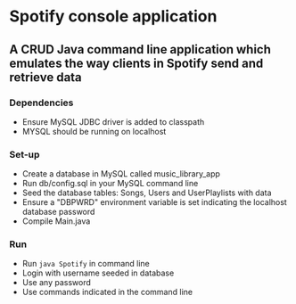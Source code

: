 # Spotify console application
## A CRUD Java command line application which emulates the way clients in Spotify send and retrieve data

### Dependencies
- Ensure MySQL JDBC driver is added to classpath
- MYSQL should be running on localhost

### Set-up
- Create a database in MySQL called music_library_app
- Run db/config.sql in your MySQL command line
- Seed the database tables: Songs, Users and UserPlaylists with data
- Ensure a "DBPWRD" environment variable is set indicating the localhost database password
- Compile Main.java

### Run
- Run ```java Spotify``` in command line
- Login with username seeded in database
- Use any password
- Use commands indicated in the command line
